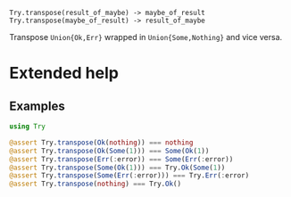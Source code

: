     Try.transpose(result_of_maybe) -> maybe_of_result
    Try.transpose(maybe_of_result) -> result_of_maybe

Transpose `Union{Ok,Err}` wrapped in `Union{Some,Nothing}` and vice versa.

# Extended help
## Examples
```julia
using Try

@assert Try.transpose(Ok(nothing)) === nothing
@assert Try.transpose(Ok(Some(1))) === Some(Ok(1))
@assert Try.transpose(Err(:error)) === Some(Err(:error))
@assert Try.transpose(Some(Ok(1))) === Try.Ok(Some(1))
@assert Try.transpose(Some(Err(:error))) === Try.Err(:error)
@assert Try.transpose(nothing) === Try.Ok()
```
